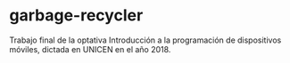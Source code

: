 # garbage-recycler
Trabajo final de la optativa Introducción a la programación de dispositivos móviles, dictada en UNICEN en el año 2018.
